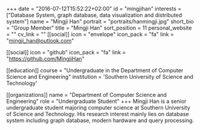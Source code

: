 +++
date = "2016-07-12T15:52:22+02:00"
id = "mingjihan"
interests = ["Database System, graph database, data visualization and distributed system"]
name = "Mingji Han"
portrait = "portraits/hanmingji.jpg"
short_bio = "Group Member"
title = "Mingji Han"
sort_position = 11
personal_website = ""
cv_link = ""
[[social]]
    icon = "envelope"
    icon_pack = "fa"
    link = "mingji_han@outlook.com"

[[social]]
    icon = "github"
    icon_pack = "fa"
    link = "https://github.com/MIngjiHan"

[[education]]
    course = "Undergraduate in the Department of Computer Science and Engineering"
    institution = 'Southern University of Science and Technology'

[[organizations]]
        name = "Department of Computer Science and Engineering"
        role = "Undergraduate Student"
+++
Mingji Han is a senior undergraduate student majoring computer science at Southern University of Science and Technology. His research interest mainly lies on database system including graph database, modern hardware and query processing. 
